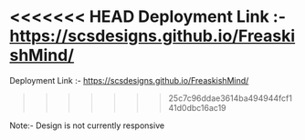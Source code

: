 <<<<<<< HEAD
Deployment Link :- https://scsdesigns.github.io/FreaskishMind/
=======
Deployment Link :-  https://scsdesigns.github.io/FreaskishMind/
>>>>>>> 25c7c96ddae3614ba494944fcf141d0dbc16ac19

Note:- Design is not currently responsive
